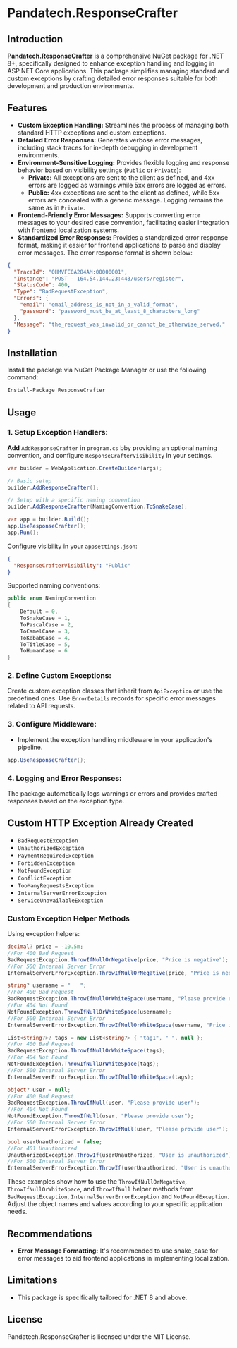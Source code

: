 # Pandatech.ResponseCrafter

## Introduction

**Pandatech.ResponseCrafter** is a comprehensive NuGet package for .NET 8+, specifically designed to enhance exception
handling and logging in ASP.NET Core applications. This package simplifies managing standard and custom exceptions by
crafting detailed error responses suitable for both development and production environments.

## Features

* **Custom Exception Handling:** Streamlines the process of managing both standard HTTP exceptions and custom
  exceptions.
* **Detailed Error Responses:** Generates verbose error messages, including stack traces for in-depth debugging in
  development environments.
* **Environment-Sensitive Logging:** Provides flexible logging and response behavior based on visibility
  settings (`Public` or `Private`):
    - **Private:** All exceptions are sent to the client as defined, and 4xx errors are logged as warnings while 5xx
      errors are logged as errors.
    - **Public:** 4xx exceptions are sent to the client as defined, while 5xx errors are concealed with a generic
      message. Logging remains the same as in `Private`.
* **Frontend-Friendly Error Messages:** Supports converting error messages to your desired case convention, facilitating
  easier integration with frontend localization systems.
* **Standardized Error Responses:** Provides a standardized error response format, making it easier for frontend
  applications to parse and display error messages. The error response format is shown below:

```json
{
  "TraceId": "0HMVFE0A284AM:00000001",
  "Instance": "POST - 164.54.144.23:443/users/register",
  "StatusCode": 400,
  "Type": "BadRequestException",
  "Errors": {
    "email": "email_address_is_not_in_a_valid_format",
    "password": "password_must_be_at_least_8_characters_long"
  },
  "Message": "the_request_was_invalid_or_cannot_be_otherwise_served."
}
````

## Installation

Install the package via NuGet Package Manager or use the following command:

```bash
Install-Package ResponseCrafter
```

## Usage

### 1. Setup Exception Handlers:

**Add** `AddResponseCrafter` in `program.cs` bby providing an optional naming convention, and
configure `ResponseCrafterVisibility` in your settings.

```csharp
var builder = WebApplication.CreateBuilder(args);

// Basic setup
builder.AddResponseCrafter();

// Setup with a specific naming convention
builder.AddResponseCrafter(NamingConvention.ToSnakeCase);

var app = builder.Build();
app.UseResponseCrafter();
app.Run();
```

Configure visibility in your `appsettings.json`:

```json
{
  "ResponseCrafterVisibility": "Public"
}
```

Supported naming conventions:

```csharp
public enum NamingConvention
{
    Default = 0,
    ToSnakeCase = 1,
    ToPascalCase = 2,
    ToCamelCase = 3,
    ToKebabCase = 4,
    ToTitleCase = 5,
    ToHumanCase = 6
}
```

### 2. Define Custom Exceptions:

Create custom exception classes that inherit from `ApiException` or use the predefined ones. Use `ErrorDetails` records
for
specific error messages related to API requests.

### 3. Configure Middleware:

* Implement the exception handling middleware in your application's pipeline.

```csharp
app.UseResponseCrafter();
```

### 4. Logging and Error Responses:

The package automatically logs warnings or errors and provides crafted responses based on the exception type.

## Custom HTTP Exception Already Created

* `BadRequestException`
* `UnauthorizedException`
* `PaymentRequiredException`
* `ForbiddenException`
* `NotFoundException`
* `ConflictException`
* `TooManyRequestsException`
* `InternalServerErrorException`
* `ServiceUnavailableException`

### Custom Exception Helper Methods

Using exception helpers:

```csharp
decimal? price = -10.5m;
//For 400 Bad Request
BadRequestException.ThrowIfNullOrNegative(price, "Price is negative");
//For 500 Internal Server Error
InternalServerErrorException.ThrowIfNullOrNegative(price, "Price is negative");

string? username = "   ";
//For 400 Bad Request
BadRequestException.ThrowIfNullOrWhiteSpace(username, "Please provide username");
//For 404 Not Found
NotFoundException.ThrowIfNullOrWhiteSpace(username);
//For 500 Internal Server Error
InternalServerErrorException.ThrowIfNullOrWhiteSpace(username, "Price is negative");

List<string?>? tags = new List<string?> { "tag1", " ", null };
//For 400 Bad Request
BadRequestException.ThrowIfNullOrWhiteSpace(tags);
//For 404 Not Found
NotFoundException.ThrowIfNullOrWhiteSpace(tags);
//For 500 Internal Server Error
InternalServerErrorException.ThrowIfNullOrWhiteSpace(tags);

object? user = null;
//For 400 Bad Request
BadRequestException.ThrowIfNull(user, "Please provide user");
//For 404 Not Found
NotFoundException.ThrowIfNull(user, "Please provide user");
//For 500 Internal Server Error
InternalServerErrorException.ThrowIfNull(user, "Please provide user");

bool userUnauthorized = false;
//For 401 Unauthorized
UnauthorizedException.ThrowIf(userUnauthorized, "User is unauthorized");
//For 500 Internal Server Error
InternalServerErrorException.ThrowIf(userUnauthorized, "User is unauthorized");
```

These examples show how to use the `ThrowIfNullOrNegative`, `ThrowIfNullOrWhiteSpace`, and `ThrowIfNull` helper methods
from `BadRequestException`, `InternalServerErrorException` and `NotFoundException`. Adjust the object names and values according to your specific
application needs.

## Recommendations

* **Error Message Formatting:** It's recommended to use snake_case for error messages to aid frontend applications in
  implementing localization.

## Limitations

* This package is specifically tailored for .NET 8 and above.

## License

Pandatech.ResponseCrafter is licensed under the MIT License.